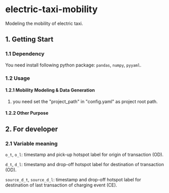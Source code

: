 # electric-taxi-mobility
Modeling the mobility of electric taxi.

## 1. Getting Start
### 1.1 Dependency
You need install following python package: `pandas`, `numpy`, `pyyaml`.
### 1.2 Usage
#### 1.2.1 Mobility Modeling & Data Generation
1. you need set the "project_path" in "config.yaml" as project root path.

#### 1.2.2 Other Purpose


## 2. For developer
### 2.1 Variable meaning

`o_t`, `o_l`: timestamp and pick-up hotspot label for origin of transaction (OD).

`d_t`, `d_l`: timestamp and drop-off hotspot label for destination of transaction (OD).

`source_d_t`, `source_d_l`: timestamp and drop-off hotspot label for destination of last transaction of charging event (CE).